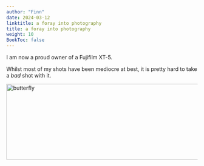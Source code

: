 ```yaml
---
author: "Finn"
date: 2024-03-12
linktitle: a foray into photography
title: a foray into photography
weight: 10
BookToc: false
---
```


I am now a proud owner of a Fujifilm XT-5. 

Whilst most of my shots have been mediocre at best, it is pretty hard to take a *bad* shot with it.

<img src="https://live.staticflickr.com/65535/53953987053_a742249af1_o.jpg" width="750" height="200" alt="butterfly">